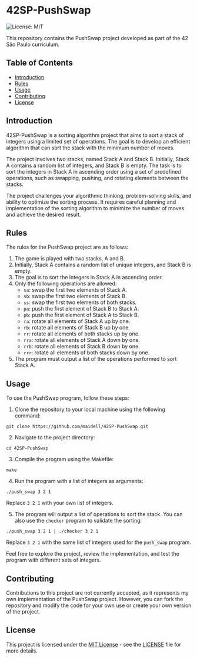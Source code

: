 # 42SP-PushSwap

![License: MIT](https://img.shields.io/badge/License-MIT-yellow.svg)

This repository contains the PushSwap project developed as part of the 42 São Paulo curriculum.

## Table of Contents

- [Introduction](#introduction)
- [Rules](#rules)
- [Usage](#usage)
- [Contributing](#contributing)
- [License](#license)

## Introduction

42SP-PushSwap is a sorting algorithm project that aims to sort a stack of integers using a limited set of operations. The goal is to develop an efficient algorithm that can sort the stack with the minimum number of moves.

The project involves two stacks, named Stack A and Stack B. Initially, Stack A contains a random list of integers, and Stack B is empty. The task is to sort the integers in Stack A in ascending order using a set of predefined operations, such as swapping, pushing, and rotating elements between the stacks.

The project challenges your algorithmic thinking, problem-solving skills, and ability to optimize the sorting process. It requires careful planning and implementation of the sorting algorithm to minimize the number of moves and achieve the desired result.

## Rules

The rules for the PushSwap project are as follows:

1. The game is played with two stacks, A and B.
2. Initially, Stack A contains a random list of unique integers, and Stack B is empty.
3. The goal is to sort the integers in Stack A in ascending order.
4. Only the following operations are allowed:
   - `sa`: swap the first two elements of Stack A.
   - `sb`: swap the first two elements of Stack B.
   - `ss`: swap the first two elements of both stacks.
   - `pa`: push the first element of Stack B to Stack A.
   - `pb`: push the first element of Stack A to Stack B.
   - `ra`: rotate all elements of Stack A up by one.
   - `rb`: rotate all elements of Stack B up by one.
   - `rr`: rotate all elements of both stacks up by one.
   - `rra`: rotate all elements of Stack A down by one.
   - `rrb`: rotate all elements of Stack B down by one.
   - `rrr`: rotate all elements of both stacks down by one.
5. The program must output a list of the operations performed to sort Stack A.

## Usage

To use the PushSwap program, follow these steps:

1. Clone the repository to your local machine using the following command:

```
git clone https://github.com/maidell/42SP-PushSwap.git
```

2. Navigate to the project directory:

```shell
cd 42SP-PushSwap
```


3. Compile the program using the Makefile:

```shell
make
```


4. Run the program with a list of integers as arguments:

```shell
./push_swap 3 2 1
```


Replace `3 2 1` with your own list of integers.

5. The program will output a list of operations to sort the stack. You can also use the `checker` program to validate the sorting:


```shell
./push_swap 3 2 1 | ./checker 3 2 1
```


Replace `3 2 1` with the same list of integers used for the `push_swap` program.

Feel free to explore the project, review the implementation, and test the program with different sets of integers.

## Contributing

Contributions to this project are not currently accepted, as it represents my own implementation of the PushSwap project. However, you can fork the repository and modify the code for your own use or create your own version of the project.

## License

This project is licensed under the [MIT License](https://opensource.org/licenses/MIT) - see the [LICENSE](LICENSE) file for more details.
